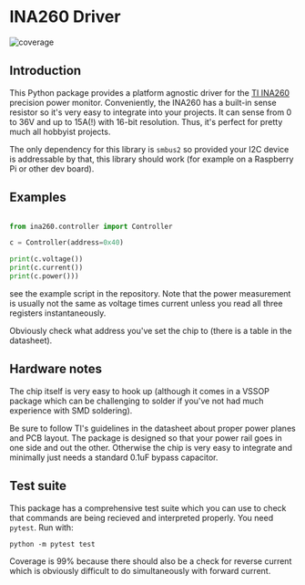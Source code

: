 # INA260 Driver

![coverage](coverage.svg)

## Introduction

This Python package provides a platform agnostic driver for the [TI INA260](https://www.ti.com/product/INA260) precision power monitor. Conveniently, the INA260 has a built-in sense resistor so it's very easy to integrate into your projects. It can sense from 0 to 36V and up to 15A(!) with 16-bit resolution. Thus, it's perfect for pretty much all hobbyist projects.

The only dependency for this library is `smbus2` so provided your I2C device is addressable by that, this library should work (for example on a Raspberry Pi or other dev board).

## Examples

```python

from ina260.controller import Controller

c = Controller(address=0x40)

print(c.voltage())
print(c.current())
print(c.power()))

```

see the example script in the repository. Note that the power measurement is usually not the same as voltage times current unless you read all three registers instantaneously.

Obviously check what address you've set the chip to (there is a table in the datasheet).

## Hardware notes

The chip itself is very easy to hook up (although it comes in a VSSOP package which can be challenging to solder if you've not had much experience with SMD soldering).

Be sure to follow TI's guidelines in the datasheet about proper power planes and PCB layout. The package is designed so that your power rail goes in one side and out the other. Otherwise the chip is very easy to integrate and minimally just needs a standard 0.1uF bypass capacitor.

## Test suite

This package has a comprehensive test suite which you can use to check that commands are being recieved and interpreted properly. You need `pytest`. Run with:

```
python -m pytest test
```

Coverage is 99% because there should also be a check for reverse current which is obviously difficult to do simultaneously with forward current.

